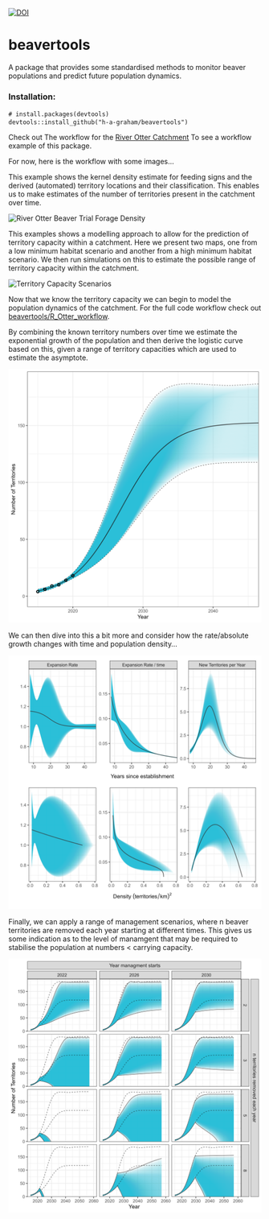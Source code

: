 
[![DOI](https://zenodo.org/badge/278560084.svg)](https://zenodo.org/badge/latestdoi/278560084)

# beavertools

A package that provides some standardised methods to monitor beaver
populations and predict future population dynamics.

### Installation:

    # install.packages(devtools)
    devtools::install_github("h-a-graham/beavertools")

Check out The workflow for the [River Otter
Catchment](R_Otter_workflow/) To see a workflow example of this package.

For now, here is the workflow with some images…

This example shows the kernel density estimate for feeding signs and the
derived (automated) territory locations and their classification. This
enables us to make estimates of the number of territories present in the
catchment over time.

![River Otter Beaver Trial Forage
Density](man/figures/AnimatedFeeding.gif)

This examples shows a modelling approach to allow for the prediction of
territory capacity within a catchment. Here we present two maps, one
from a low minimum habitat scenario and another from a high minimum
habitat scenario. We then run simulations on this to estimate the
possible range of territory capacity within the catchment.

![Territory Capacity
Scenarios](man/figures/Lower_Upper_Capacity_maps.png)

Now that we know the territory capacity we can begin to model the
population dynamics of the catchment. For the full code workflow check
out [beavertools/R_Otter_workflow](R_Otter_workflow).

By combining the known territory numbers over time we estimate the
exponential growth of the population and then derive the logistic curve
based on this, given a range of territory capacities which are used to
estimate the asymptote.

![Population Growth curve](man/figures/TerritoryPredictiond2.png)

We can then dive into this a bit more and consider how the rate/absolute
growth changes with time and population density…

![Population Dynamics](man/figures/TerritoryDynamics.png)

Finally, we can apply a range of management scenarios, where n beaver
territories are removed each year starting at different times. This
gives us some indication as to the level of manamgent that may be
required to stabilise the population at numbers \< carrying capacity.

![Management Growth curves](man/figures/MgmtDynamics.png)
